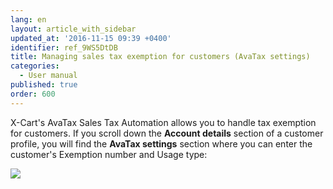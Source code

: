 ```yaml
---
lang: en
layout: article_with_sidebar
updated_at: '2016-11-15 09:39 +0400'
identifier: ref_9WS5DtDB
title: Managing sales tax exemption for customers (AvaTax settings)
categories:
  - User manual
published: true
order: 600
---
```



X-Cart's AvaTax Sales Tax Automation allows you to handle tax exemption for customers. If you scroll down the **Account details** section of a customer profile, you will find the **AvaTax settings** section where you can enter the customer's Exemption number and Usage type:

![]({{site.baseurl}}/attachments/8749847/8717990.png?effects=drop-shadow)


